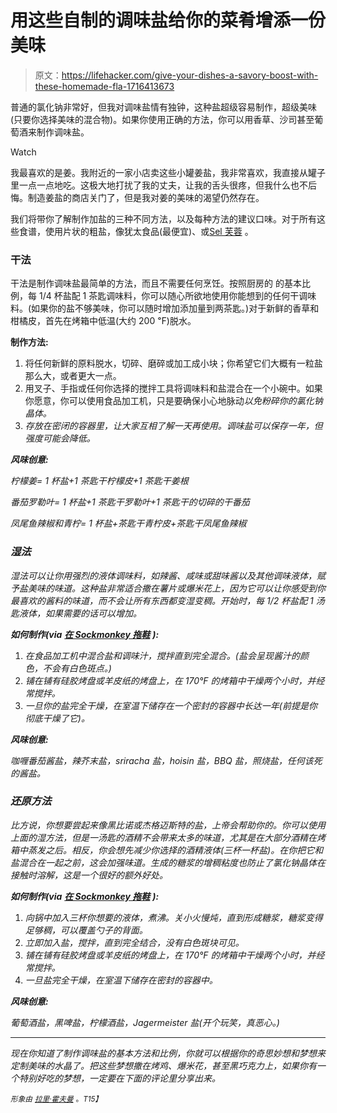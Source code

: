 # 用这些自制的调味盐给你的菜肴增添一份美味

> 原文：<https://lifehacker.com/give-your-dishes-a-savory-boost-with-these-homemade-fla-1716413673>

普通的氯化钠非常好，但我对调味盐情有独钟，这种盐超级容易制作，超级美味(只要你选择美味的混合物)。如果你使用正确的方法，你可以用香草、沙司甚至葡萄酒来制作调味盐。

Watch

我最喜欢的是姜。我附近的一家小店卖这些小罐姜盐，我非常喜欢，我直接从罐子里一点一点地吃。这极大地打扰了我的丈夫，让我的舌头很疼，但我什么也不后悔。制造姜盐的商店关门了，但是我对姜的美味的渴望仍然存在。

我们将带你了解制作加盐的三种不同方法，以及每种方法的建议口味。对于所有这些食谱，使用片状的粗盐，像犹太食品(最便宜)、或[Sel 芙蓉](https://en.wikipedia.org/wiki/Fleur_de_sel) 。

### 干法

干法是制作调味盐最简单的方法，而且不需要任何烹饪。按照厨房的 的基本比例，每 1/4 杯盐配 1 茶匙调味料，你可以随心所欲地使用你能想到的任何干调味料。(如果你的盐不够美味，你可以随时增加添加量到两茶匙。)对于新鲜的香草和柑橘皮，首先在烤箱中低温(大约 200 ℉)脱水。

**制作方法:**

1.  将任何新鲜的原料脱水，切碎、磨碎或加工成小块；你希望它们大概有一粒盐那么大，或者更大一点。
2.  用叉子、手指或任何你选择的搅拌工具将调味料和盐混合在一个小碗中。如果你愿意，你可以使用食品加工机，只是要确保小心地脉动*以免粉碎你的氯化钠晶体。*
3.  *存放在密闭的容器里，让大家互相了解一天再使用。调味盐可以保存一年，但强度可能会降低。*

***风味创意:***

*柠檬姜= 1 杯盐+1 茶匙干柠檬皮+1 茶匙干姜根*

*番茄罗勒叶= 1 杯盐+1 茶匙干罗勒叶+1 茶匙干的切碎的干番茄*

*凤尾鱼辣椒和青柠= 1 杯盐+茶匙干青柠皮+茶匙干凤尾鱼辣椒*

### *湿法*

*湿法可以让你用强烈的液体调味料，如辣酱、咸味或甜味酱以及其他调味液体，赋予盐美味的味道。这种盐非常适合撒在薯片或爆米花上，因为它可以让你感受到你最喜欢的酱料的味道，而不会让所有东西都变湿变稠。开始时，每 1/2 杯盐配 1 汤匙液体，如果需要的话可以增加。* 

***如何制作(via** [**在 Sockmonkey 拖鞋**](http://www.insockmonkeyslippers.com/homemade-flavored-salts) **):***

1.  *在食品加工机中混合盐和调味汁，搅拌直到完全混合。(盐会呈现酱汁的颜色，不会有白色斑点。)*
2.  *铺在铺有硅胶烤盘或羊皮纸的烤盘上，在 170°F 的烤箱中干燥两个小时，并经常搅拌。*
3.  *一旦你的盐完全干燥，在室温下储存在一个密封的容器中长达一年(前提是你彻底干燥了它)。*

***风味创意:***

*咖喱番茄酱盐，辣芥末盐，sriracha 盐，hoisin 盐，BBQ 盐，照烧盐，*任何该死的酱盐*。*

### *还原方法*

*比方说，你想要尝起来像黑比诺或杰格迈斯特的盐，上帝会帮助你的。你可以使用上面的湿方法，但是一汤匙的酒精不会带来太多的味道，尤其是在大部分酒精在烤箱中蒸发之后。相反，你会想先减少你选择的酒精液体(三杯一杯盐)。在你把它和盐混合在一起之前，这会加强味道。生成的糖浆的增稠粘度也防止了氯化钠晶体在接触时溶解，这是一个很好的额外好处。* 

***如何制作(via** [**在 Sockmonkey 拖鞋**](http://www.insockmonkeyslippers.com/homemade-flavored-salts) **):***

1.  *向锅中加入三杯你想要的液体，煮沸。关小火慢炖，直到形成糖浆，糖浆变得足够稠，可以覆盖勺子的背面。*
2.  *立即加入盐，搅拌，直到完全结合，没有白色斑块可见。*
3.  *铺在铺有硅胶烤盘或羊皮纸的烤盘上，在 170°F 的烤箱中干燥两个小时，并经常搅拌。*
4.  *一旦盐完全干燥，在室温下储存在密封的容器中。*

***风味创意:***

*葡萄酒盐，黑啤盐，柠檬酒盐，Jagermeister 盐(开个玩笑，真恶心。)*

* * *

*现在你知道了制作调味盐的基本方法和比例，你就可以根据你的奇思妙想和梦想来定制美味的水晶了。把这些梦想撒在烤鸡、爆米花，甚至黑巧克力上，如果你有一个特别好吃的梦想，一定要在下面的评论里分享出来。* 

*<small>*形象由*</small> [<small>*拉里·霍夫曼*</small>](https://www.flickr.com/photos/dinesarasota/4812611934/) <small>*。*T15】</small>*